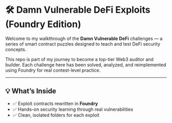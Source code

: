 # 🛠️ Damn Vulnerable DeFi Exploits (Foundry Edition)

Welcome to my walkthrough of the **Damn Vulnerable DeFi** challenges — a series of smart contract puzzles designed to teach and test DeFi security concepts.

This repo is part of my journey to become a top-tier Web3 auditor and builder. Each challenge here has been solved, analyzed, and reimplemented using Foundry for real contest-level practice.

---

## 💡 What’s Inside

- ✅ Exploit contracts rewritten in **Foundry**
- ✅ Hands-on security learning through real vulnerabilities
- ✅ Clean, isolated folders for each exploit
